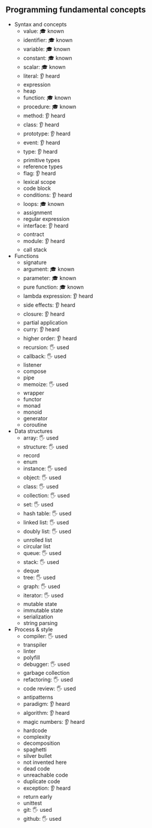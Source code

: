## Programming fundamental concepts

- Syntax and concepts
  - value: 🎓 known
  - identifier: 🎓 known
  - variable: 🎓 known
  - constant: 🎓 known
  - scalar: 🎓 known
  - literal: 👂 heard
  - expression
  - heap
  - function: 🎓 known
  - procedure: 🎓 known
  - method: 👂 heard
  - class: 👂 heard
  - prototype: 👂 heard
  - event: 👂 heard
  - type: 👂 heard
  - primitive types
  - reference types
  - flag: 👂 heard
  - lexical scope
  - code block
  - conditions: 👂 heard
  - loops: 🎓 known
  - assignment 
  - regular expression
  - interface: 👂 heard
  - contract
  - module: 👂 heard
  - call stack
- Functions
  - signature
  - argument: 🎓 known
  - parameter: 🎓 known
  - pure function: 🎓 known
  - lambda expression: 👂 heard
  - side effects: 👂 heard
  - closure: 👂 heard
  - partial application
  - curry: 👂 heard
  - higher order: 👂 heard
  - recursion: 🖐️ used
  - callback: 🖐️ used
  - listener
  - compose
  - pipe
  - memoize: 🖐️ used
  - wrapper
  - functor
  - monad
  - monoid
  - generator
  - coroutine
- Data structures
  - array: 🖐️ used
  - structure: 🖐️ used
  - record
  - enum
  - instance: 🖐️ used
  - object: 🖐️ used
  - class: 🖐️ used
  - collection: 🖐️ used
  - set: 🖐️ used
  - hash table: 🖐️ used
  - linked list: 🖐️ used
  - doubly list: 🖐️ used
  - unrolled list
  - circular list
  - queue: 🖐️ used
  - stack: 🖐️ used
  - deque
  - tree: 🖐️ used
  - graph: 🖐️ used
  - iterator: 🖐️ used
  - mutable state
  - immutable state
  - serialization
  - string parsing
- Process & style
  - compiler: 🖐️ used
  - transpiler
  - linter
  - polyfill
  - debugger: 🖐️ used
  - garbage collection
  - refactoring: 🖐️ used
  - code review: 🖐️ used
  - antipatterns
  - paradigm: 👂 heard
  - algorithm: 👂 heard
  - magic numbers: 👂 heard
  - hardcode
  - complexity
  - decomposition
  - spaghetti
  - silver bullet
  - not invented here
  - dead code
  - unreachable code
  - duplicate code
  - exception: 👂 heard
  - return early
  - unittest
  - git: 🖐️ used
  - github: 🖐️ used
